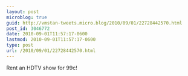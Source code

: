 ```yaml
---
layout: post
microblog: true
guid: http://vmstan-tweets.micro.blog/2010/09/01/22728442570.html
post_id: 3046772
date: 2010-09-01T11:57:17-0600
lastmod: 2010-09-01T11:57:17-0600
type: post
url: /2010/09/01/22728442570.html
---
```

Rent an HDTV show for 99c!
